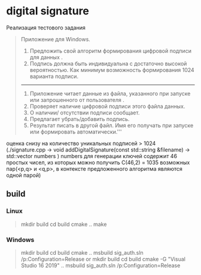 # digital signature
Реализация тестового задания 
> Приложение для Windows.
> 1.	Предложить свой алгоритм формирования цифровой подписи для данных .
> 2.	Подпись должна быть индивидуальна  с достаточно высокой вероятностью. Как минимум возможность формирования 1024 варианта подписи.
> 
> ----------------------------------------------------------------------------------
> 1.	Приложение читает данные из файла, указанного при запуске или запрошенного от пользователя .
> 2.	Проверяет наличие цифровой подписи этого файла данных.
> 3.	О наличии/ отсутствии подписи сообщает.
> 4.	Предлагает убрать/добавить подпись.
> 5.	Результат писать в другой файл. Имя его получать при запуске  или формировать автоматически.'''
>
оценка снизу на количество уникальных подписей > 1024
(./signature.cpp -> void addDigitalSignature(const std::string &filename) -> std::vector<int> numbers ) numbers для генерации ключей содержит 46 простых чисел, из которых можно получить С(46,2) = 1035 возможных пар(<p,q> и <q,p>, в контексте предложенного алгоритма являются одной парой)
      
## build
### Linux
> mkdir build
> cd build
> cmake ..
> make
### Windows
> mkdir build
> cd build
> cmake .. 
> msbuild sig_auth.sln /p:Configuration=Release
or 
> mkdir build
> cd build
> cmake -G "Visual Studio 16 2019" ..
> msbuild sig_auth.sln /p:Configuration=Release

